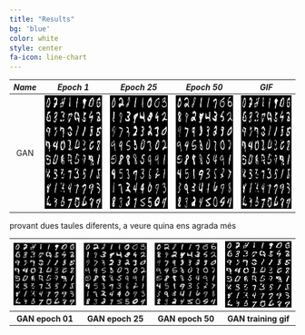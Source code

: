 ```yaml
---
title: "Results"
bg: 'blue'
color: white
style: center
fa-icon: line-chart
---
```


*Name* | *Epoch 1* | *Epoch 25* | *Epoch 50* | *GIF*
:---: | :---: | :---: | :---: | :---: |
GAN | <img src = './img/GAN_epoch001.png' height = '200px'> | <img src = './img/GAN_epoch025.png' height = '200px'> | <img src = './img/GAN_epoch050.png' height = '200px'> | <img src = './img/GAN_generate_animation.gif' height = '200px'>

provant dues taules diferents, a veure quina ens agrada més

<table style="width:100%">
  <tr>
    <th><img src="./img/GAN_epoch001.png" alt="Epoch001"/></th>
    <th><img src="./img/GAN_epoch025.png" alt="Epoch025"/></th>
    <th><img src="./img/GAN_epoch050.png" alt="Epoch050"/></th> 
    <th><img src="./img/GAN_generate_animation.gif" alt="Training gif"/></th>
  </tr>
  <tr>
    <th>GAN epoch 01</th>
    <th>GAN epoch 25</th>
    <th>GAN epoch 50</th> 
    <th>GAN training gif</th>
  </tr>
</table>

